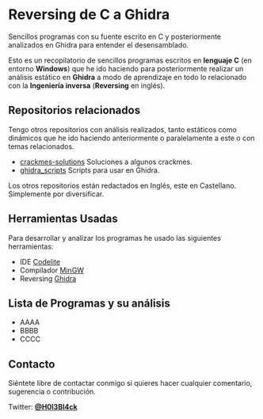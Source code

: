 # Reversing de C a Ghidra
Sencillos programas con su fuente escrito en C y posteriormente analizados en Ghidra para entender el desensamblado.

Esto es un recopilatorio de sencillos programas escritos en **lenguaje C** (en entorno **Windows**) que he ido haciendo para posteriormente realizar un análisis estático en **Ghidra** a modo de aprendizaje en todo lo relacionado con la **Ingeniería inversa** (**Reversing** en inglés). 

## Repositorios relacionados 
Tengo otros repositorios con análisis realizados, tanto estáticos como dinámicos que he ido haciendo anteriormente o paralelamente a este o con temas relacionados.

* [crackmes-solutions](https://github.com/gabimarti/crackmes-solutions) Soluciones a algunos crackmes. 
* [ghidra_scripts](https://github.com/gabimarti/ghidra_scripts) Scripts para usar en Ghidra.

Los otros repositorios están redactados en Inglés, este en Castellano. Simplemente por diversificar.


## Herramientas Usadas

Para desarrollar y analizar los programas he usado las siguientes herramientas:

* IDE [Codelite](https://codelite.org/)
* Compilador [MinGW](http://www.mingw.org/)
* Reversing [Ghidra](https://ghidra-sre.org/)


## Lista de Programas y su análisis

* AAAA
* BBBB
* CCCC


## Contacto

Siéntete libre de contactar conmigo si quieres hacer cualquier comentario, sugerencia o contribución.

Twitter: [**@H0l3Bl4ck**](https://twitter.com/H0l3Bl4ck)